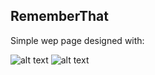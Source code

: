 ## RememberThat

Simple wep page designed with:


![alt text](https://raw.githubusercontent.com/devicons/devicon/7a4ca8aa871d6dca81691e018d31eed89cb70a76/icons/html5/html5-original-wordmark.svg"HTML")
![alt text](https://raw.githubusercontent.com/devicons/devicon/7a4ca8aa871d6dca81691e018d31eed89cb70a76/icons/sass/sass-original.svg"Sass")